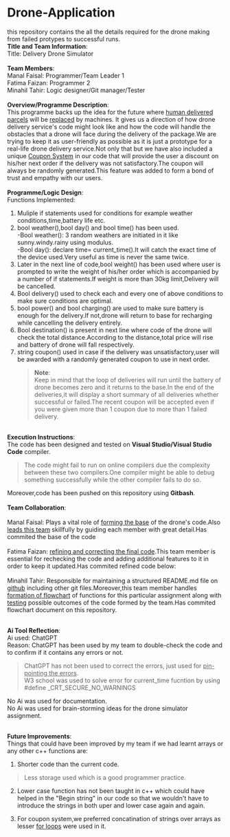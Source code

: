 # Drone-Application
this repository contains the all the details required for the drone making from failed protypes to successful runs.<br>
**Title and Team Information**:<br>
Title: Delivery Drone Simulator<br>
<br>**Team Members**:<br>
Manal Faisal: Programmer/Team Leader 1<br>
Fatima Faizan: Programmer 2<br>
Minahil Tahir: Logic designer/Git manager/Tester<br>
<br>**Overview/Programme Description**:<br>
This programme backs up the idea for the future where <ins>human delivered parcels</ins> will be <ins>replaced</ins> by machines.
It gives us a direction of how drone delivery service's code might look like and how the code will handle the obstacles that a drone will face during the delivery of the package.We are trying to keep it as user-friendly as possible as it is just a prototype for a real-life drone delivery service.Not only that but we have also included a unique <ins>Coupon System</ins> in our code that will provide the user a discount on his/her next order if the delivery was not satisfactory.The coupon will always be randomly generated.This feature was added to form a bond of trust and empathy with our users.<br>
<br>**Programme/Logic Design**:<br>
Functions Implemented:<br>
1. Muliple if statements used for conditions for example weather conditions,time,battery life etc.<br>
2. bool weather(),bool day() and bool time() has been used.<br>
   -Bool weather(): 3 random weathers are initiated in it like sunny.windy.rainy using modulus.<br>
   -Bool day(): declare time= current_time().It will catch the exact time of the device used.Very useful as time is never the     same twice.<br>
3. Later in the next line of code,bool weight() has been used where user is prompted to write the weight of his/her order which is accompanied by a number of if statements.If weight is more than 30kg limit,Delivery will be cancelled.<br>
4. Bool delivery() used to check each and every one of above conditions to make sure conditions are optimal.<br>
5. bool power() and bool charging() are used to make sure battery is enough for the delivery.If not,drone will return to base for recharging while cancelling the delivery entirely.<br>
6. Bool destination() is present in next line where code of the drone will check the total distance.According to the distance,total price will rise and battery of drone will fall respectively.<br>
7. string coupon() used in case if the delivery was unsatisfactory,user will be awarded with a randomly generated coupon to use in next order.<br>
   > **Note**:<br>
   >Keep in mind that the loop of deliveries will run until the battery of drone becomes zero and it returns to the base.In the end of the deliveries,it will display a short summary of all deliveries whether successful or failed.The recent coupon will be accepted even if you were given more than 1 coupon due to more than 1 failed delivery.<br>






<br>**Execution Instructions**:<br>
The code has been designed and tested on **Visual Studio/Visual Studio Code** compiler.<br>
>The code might fail to run on online compilers due the complexity between these two compilers.One compiler might be able to debug something successfully while the other compiler fails to do so.<br>

Moreover,code has been pushed on this repository using **Gitbash**.<br>
<br>**Team Collaboration**:<br>
<br>Manal Faisal: 
             Plays a vital role of <ins>forming the base</ins> of the drone's code.Also <ins>leads this team</ins> skillfully by guiding each member with great detail.Has commited the base of the code<br>
<br>Fatima Faizan: <ins>refining and correcting the final code</ins>.This team member is essential for rechecking the code and adding additional features to it in order to keep it updated.Has commited refined code below:<br>
<br>Minahil Tahir: Responsible for maintaining a structured README.md file on <ins>github</ins> including other git files.Moreover,this team member handles <ins>formation of flowchart</ins> of functions for this particular assignment along with <ins>testing</ins> possible outcomes of the code formed by the team.Has commited flowchart document on this repository.<br>


<br>**Ai Tool Reflection**:<br>
Ai used: ChatGPT<br>
Reason: ChatGPT has been used by my team to double-check the code and to confirm if it contains any errors or not.
>ChatGPT has not been used to correct the errors, just used for <ins>pin-pointing the errors</ins>.<br>
>W3 school was used to solve error for current_time fucntion by using #define _CRT_SECURE_NO_WARNINGS<br>



No Ai was used for documentation.<br>
No Ai was used for brain-storming ideas for the drone simulator assignment.<br>


<br>**Future Improvements**:<br>
Things that could have been improved by my team if we had learnt arrays or any other c++ functions are:<br>
1. Shorter code than the current code.
>Less storage used which is a good programmer practice.<br>
2. Lower case function has not been taught in c++ which could have helped in the "Begin string" in our code so that we wouldn't have to introduce the strings in both uper and lower case again and again.<br>

3. For coupon system,we preferred concatination of strings over arrays as lesser <ins>for loops</ins> were used in it.<br>




